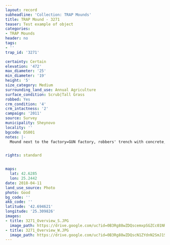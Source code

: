 ```yaml
---
layout: record
subheadline: 'Collection: TRAP Mounds'
title: TRAP Mound - 3271
teaser: Test example of object
categories:
- TRAP Mounds
header: no
tags:
- ''
trap_id: '3271'

certainty: Certain
elevation: '472'
max_diameter: '25'
min_diameter: '19'
height: '5'
size_category: Medium
surrounding_land_use: Annual Agriculture
surface_condition: Scrub|Tall Grass
robbed: Yes
crm_condition: '4'
crm_intactness: '2'
campaign: '2011'
source: Survey
municipality: Sheynovo
locality: ''
bgcode: DS001
notes: |-
  Mound next to the factory=GUN factory, robbers' trench with concrete, tiles, burnt wood (rebuilt into toilet), excavated by Kitov.


rights: standard


maps:
  lat: 42.6285
  lon: 25.2442
date: 2018-04-11
land_use_source: Photo
photo: Good
bg_code: ''
akb_code: ''
latitude: '42.694621'
longitude: '25.309826'
images:
- title: 3271_Overview_S.JPG
  image_path: https://drive.google.com/uc?id=0B3Rg88wZDQscemxpSGZCc01NRUE
- title: 3271_Overview_W.JPG
  image_path: https://drive.google.com/uc?id=0B3Rg88wZDQscN1ZYdnN2SmJ1SmM
---
```

